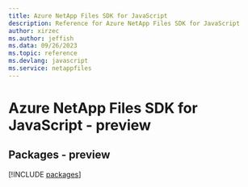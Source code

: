 ```yaml
---
title: Azure NetApp Files SDK for JavaScript
description: Reference for Azure NetApp Files SDK for JavaScript
author: xirzec
ms.author: jeffish
ms.data: 09/26/2023
ms.topic: reference
ms.devlang: javascript
ms.service: netappfiles
---
```

# Azure NetApp Files SDK for JavaScript - preview
## Packages - preview
[!INCLUDE [packages](netapp-files-index.md)]
